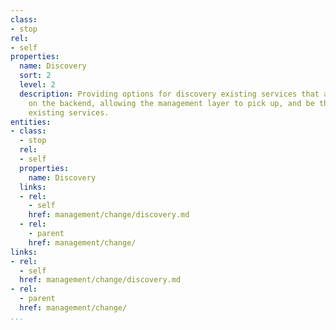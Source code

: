 ```yaml
---
class:
- stop
rel:
- self
properties:
  name: Discovery
  sort: 2
  level: 2
  description: Providing options for discovery existing services that are available
    on the backend, allowing the management layer to pick up, and be the bridge for
    existing services.
entities:
- class:
  - stop
  rel:
  - self
  properties:
    name: Discovery
  links:
  - rel:
    - self
    href: management/change/discovery.md
  - rel:
    - parent
    href: management/change/
links:
- rel:
  - self
  href: management/change/discovery.md
- rel:
  - parent
  href: management/change/
...
```

